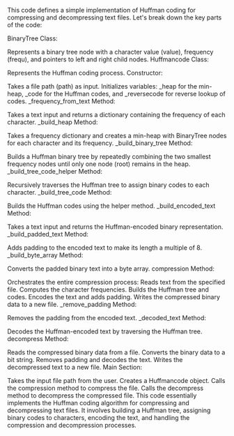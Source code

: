 This code defines a simple implementation of Huffman coding for compressing and decompressing text files. Let's break down the key parts of the code:

BinaryTree Class:

Represents a binary tree node with a character value (value), frequency (frequ), and pointers to left and right child nodes.
Huffmancode Class:

Represents the Huffman coding process.
Constructor:

Takes a file path (path) as input.
Initializes variables: _heap for the min-heap, _code for the Huffman codes, and _reversecode for reverse lookup of codes.
_frequency_from_text Method:

Takes a text input and returns a dictionary containing the frequency of each character.
_build_heap Method:

Takes a frequency dictionary and creates a min-heap with BinaryTree nodes for each character and its frequency.
_build_binary_tree Method:

Builds a Huffman binary tree by repeatedly combining the two smallest frequency nodes until only one node (root) remains in the heap.
_build_tree_code_helper Method:

Recursively traverses the Huffman tree to assign binary codes to each character.
_build_tree_code Method:

Builds the Huffman codes using the helper method.
_build_encoded_text Method:

Takes a text input and returns the Huffman-encoded binary representation.
_build_padded_text Method:

Adds padding to the encoded text to make its length a multiple of 8.
_build_byte_array Method:

Converts the padded binary text into a byte array.
compression Method:

Orchestrates the entire compression process:
Reads text from the specified file.
Computes the character frequencies.
Builds the Huffman tree and codes.
Encodes the text and adds padding.
Writes the compressed binary data to a new file.
_remove_padding Method:

Removes the padding from the encoded text.
_decoded_text Method:

Decodes the Huffman-encoded text by traversing the Huffman tree.
decompress Method:

Reads the compressed binary data from a file.
Converts the binary data to a bit string.
Removes padding and decodes the text.
Writes the decompressed text to a new file.
Main Section:

Takes the input file path from the user.
Creates a Huffmancode object.
Calls the compression method to compress the file.
Calls the decompress method to decompress the compressed file.
This code essentially implements the Huffman coding algorithm for compressing and decompressing text files. It involves building a Huffman tree, assigning binary codes to characters, encoding the text, and handling the compression and decompression processes.
